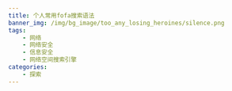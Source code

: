 ```yaml
---
title: 个人常用fofa搜索语法
banner_img: /img/bg_image/too_any_losing_heroines/silence.png
tags: 
    - 网络
    - 网络安全
    - 信息安全
    - 网络空间搜索引擎
categories: 
    - 探索
---
```


